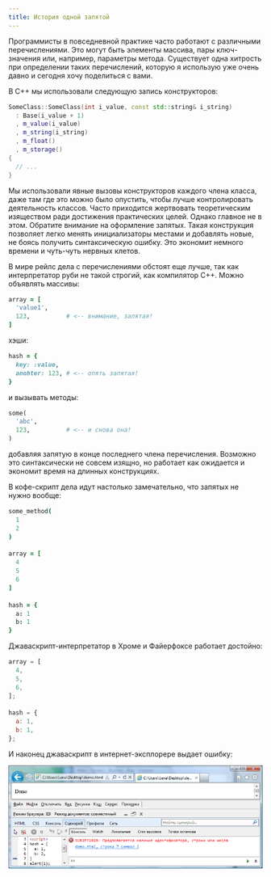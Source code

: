 ```yaml
---
title: История одной запятой
---
```


Программисты в повседневной практике часто работают с различными перечислениями. Это могут быть элементы массива,
пары ключ-значения или, например, параметры метода. Существует одна хитрость при определении таких перечислений, которую я
использую уже очень давно и сегодня хочу поделиться с вами.

В C++ мы использовали следующую запись конструкторов:

``` cpp
SomeClass::SomeClass(int i_value, const std::string& i_string)
  : Base(i_value + 1)
  , m_value(i_value)
  , m_string(i_string)
  , m_float()
  , m_storage()
{
  // ...
}
```

Мы использовали явные вызовы конструкторов каждого члена класса, даже там где это можно было опустить, чтобы лучше контролировать
деятельность классов. Часто приходится жертвовать теоретическим изяществом ради достижения практических целей. Однако главное
не в этом. Обратите внимание на оформление запятых. Такая конструкция позволяет легко менять инициализаторы
местами и добавлять новые, не боясь получить синтаксическую ошибку. Это экономит немного времени и чуть-чуть нервных клетов.

В мире рейлс дела с перечислениями обстоят еще лучше, так как интерпретатор руби не такой строгий, как компилятор C++.
Можно объявлять массивы:

``` ruby
array = [
  'value1',
  123,          # <-- внимание, запятая!
]
```

хэши:

``` ruby
hash = {
  key: :value,
  anohter: 123, # <-- опять запятая!  
}
```

и вызывать методы:

``` ruby
some(
  'abc',
  123,          # <-- и снова она!
)
```

добавляя запятую в конце последнего члена перечисления. Возможно это синтаксически не совсем изящно, но работает
как ожидается и экономит время на длинных конструкциях.

В кофе-скрипт дела идут настолько замечательно, что запятых не нужно вообще:

``` coffeescript
some_method(
  1
  2
)

array = [
  4
  5
  6
]

hash = {
  a: 1
  b: 1
}
```

Джаваскрипт-интерпретатор в Хроме и Файерфоксе работает достойно:

``` javascript
array = [
  4,
  5,
  6,
];

hash = {
  a: 1,
  b: 1,
};
```

И наконец джаваскрипт в интернет-эксплорере выдает ошибку:

![](/assets/13-comma/ie.png)
